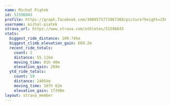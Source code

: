 ```yaml
---
name: Michał Piątek
id: 51596843
profile: https://graph.facebook.com/3089571771067360/picture?height=256&width=256
username: michal-piatek
strava_url: https://www.strava.com/athletes/51596843
stats:
  biggest_ride_distance: 109.74km
  biggest_climb_elevation_gain: 669.2m
  recent_ride_totals:
    count: 2
    distance: 55.11km
    moving_time: 01h 40m
    elevation_gain: 284m
  ytd_ride_totals:
    count: 59
    distance: 2405km
    moving_time: 107h 02m
    elevation_gain: 17398m
layout: strava_member
--- 
```


